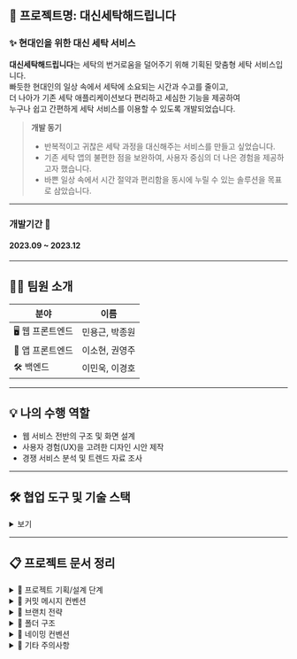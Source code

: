 ## 🧺 프로젝트명: 대신세탁해드립니다

### ✨ 현대인을 위한 대신 세탁 서비스

**대신세탁해드립니다**는 세탁의 번거로움을 덜어주기 위해 기획된 맞춤형 세탁 서비스입니다.  
빠듯한 현대인의 일상 속에서 세탁에 소요되는 시간과 수고를 줄이고,  
더 나아가 기존 세탁 애플리케이션보다 편리하고 세심한 기능을 제공하여  
누구나 쉽고 간편하게 세탁 서비스를 이용할 수 있도록 개발되었습니다.

> **개발 동기**  
> - 반복적이고 귀찮은 세탁 과정을 대신해주는 서비스를 만들고 싶었습니다.  
> - 기존 세탁 앱의 불편한 점을 보완하여, 사용자 중심의 더 나은 경험을 제공하고자 했습니다.  
> - 바쁜 일상 속에서 시간 절약과 편리함을 동시에 누릴 수 있는 솔루션을 목표로 삼았습니다.

---
### 개발기간 📅
#### 2023.09 ~ 2023.12
---
## 👨‍💻 팀원 소개

| 분야        | 이름            |
|-------------|----------------|
| 🖥 웹 프론트엔드 | 민용근, 박종원 |
| 📱 앱 프론트엔드 | 이소현, 권영주 |
| 🛠 백엔드       | 이민욱, 이경호 |
---
## 💡 나의 수행 역할

- 웹 서비스 전반의 구조 및 화면 설계
- 사용자 경험(UX)을 고려한 디자인 시안 제작
- 경쟁 서비스 분석 및 트렌드 자료 조사
---

## 🛠️ 협업 도구 및 기술 스택
<details>


<summary>보기</summary>


### 🛠️ 협업
<div style="display:flex; gap:10px; align-items:center;">
  <img src="https://cdn.jsdelivr.net/gh/devicons/devicon/icons/git/git-original.svg" width="40"/> 
  <img src="https://cdn.jsdelivr.net/gh/devicons/devicon/icons/github/github-original.svg" width="40"/>
  <img src="https://cdn.jsdelivr.net/gh/devicons/devicon/icons/slack/slack-original.svg" width="40"/>
  <img src="https://cdn.jsdelivr.net/gh/devicons/devicon/icons/figma/figma-original.svg" width="40"/>
  <img src="https://cdn.jsdelivr.net/gh/devicons/devicon/icons/jira/jira-original.svg" width="40"/>
  <img src="https://raw.githubusercontent.com/simple-icons/simple-icons/develop/icons/postman.svg" width="40"/>
</div>

---

### 📱 앱

<div style="display:flex; gap:10px; align-items:center;">
  <img src="https://cdn.jsdelivr.net/gh/devicons/devicon/icons/xcode/xcode-original.svg" width="40"/>
  <img src="https://cdn.jsdelivr.net/gh/devicons/devicon/icons/swift/swift-original.svg" width="40"/>
</div>

---

### 🖥 웹

<div style="display:flex; gap:10px; align-items:center;">
  <img src="https://cdn.jsdelivr.net/gh/devicons/devicon/icons/react/react-original.svg" width="40"/>
  <img src="https://raw.githubusercontent.com/styled-components/brand/master/styled-components.png" width="40"/>
</div>

---

### 🛠 백엔드

<div style="display:flex; gap:10px; align-items:center;">
  <img src="https://cdn.jsdelivr.net/gh/devicons/devicon/icons/java/java-original.svg" width="40"/>
  <img src="https://cdn.jsdelivr.net/gh/devicons/devicon/icons/tomcat/tomcat-original.svg" width="40"/>
  <img src="https://cdn.jsdelivr.net/gh/devicons/devicon/icons/spring/spring-original.svg" width="40"/>
  <img src="https://cdn.jsdelivr.net/gh/devicons/devicon/icons/mysql/mysql-original.svg" width="40"/>
</div>

</details>

---
## 📋 프로젝트 문서 정리

<details>
<summary>📝 프로젝트 기획/설계 단계</summary>

### 정보구조도  
![정보구조도](URL_여기에_이미지_링크)

### 플로우차트  
![플로우차트](URL_여기에_이미지_링크)

### ERD 다이어그램  
![ERD 다이어그램](URL_여기에_이미지_링크)

</details>

<details>
<summary>📝 커밋 메시지 컨벤션</summary>

- ✨ feat: 새로운 기능 추가  
- 🐛 fix: 버그 수정  
- 🛠 chore: 빌드 테스트 업데이트, 프로젝트 설정 변경  
- 🎨 design: CSS 등 사용자 UI 디자인 변경  
- 🛠 refactor: 코드 리팩토링  
- 🧪 test: 테스트  
- 🔄 rename: 파일, 폴더명을 수정하거나 옮기는 작업 수행  
- 🗑 remove: 파일 삭제 작업 수행  

</details>

<details>
<summary>🌿 브랜치 전략</summary>

- 🚀 feature/페이지명

</details>

<details>
<summary>📂 폴더 구조</summary>

📁 **src**  
├── 📂 **assets**  
│   ├── 📂 **fonts**  
│   │   └── font.ttf  
│   └── 📂 **images**  
│       └── 🖼️ image.png  
│  
├── 📂 **components**  
│   ├── 🧩 **common** (공통으로 사용되는 컴포넌트)  
│   │   ├── 🧭 Header.jsx  
│   │   ├── 🔘 Button.jsx  
│   │   ├── 📝 Input.jsx  
│   │   └── 📦 Modal.jsx  
│   ├── 🔐 **login** (로그인 페이지에 사용되는 컴포넌트)  
│   │   └── 🔍 FindId.jsx  
│   └── 📝 **signup** (회원가입 페이지에 사용되는 컴포넌트)  
│       └── ...  
│  
├── 📂 **pages**  
│   ├── 🏠 **index**  
│   │   └── 🗂️ index.jsx  
│   └── 🔐 **login**  
│       └── 🗂️ index.jsx  
│  
└── 📂 **styles**  
    ├── 🔤 fonts.css  
    └── 🧹 reset.css  


</details>

<details>
<summary>📝 네이밍 컨벤션</summary>

- 폴더명, 함수명 - camelCase  
- 컴포넌트명, 스타일드컴포넌트 - PascalCase  

</details>

<details>
<summary>📌 기타 주의사항</summary>

- 주석은 설명하려는 코드 상단에 작성  
- pages 폴더 내 파일명은 `index.jsx`로 작성 (import 문장 경로 간결화 목적)  
- pages 폴더 내 파일 함수명은 `페이지명Page`로 작성 (컴포넌트명과 겹치는 상황 방지)
  
</details>
